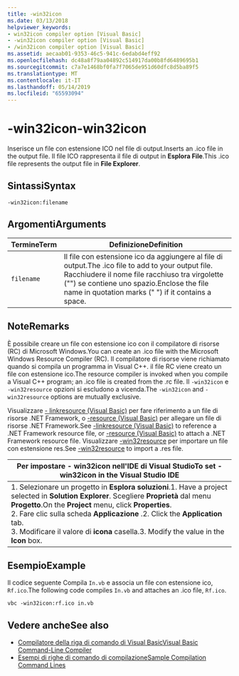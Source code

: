 ```yaml
---
title: -win32icon
ms.date: 03/13/2018
helpviewer_keywords:
- win32icon compiler option [Visual Basic]
- -win32icon compiler option [Visual Basic]
- /win32icon compiler option [Visual Basic]
ms.assetid: aecaab01-9353-46c5-941c-6edabd4eff92
ms.openlocfilehash: dc48a8f79aa04892c514917da00b8fd6489695b1
ms.sourcegitcommit: c7a7e1468bf0fa7f7065de951d60dfc8d5ba89f5
ms.translationtype: MT
ms.contentlocale: it-IT
ms.lasthandoff: 05/14/2019
ms.locfileid: "65593094"
---
```

# <a name="-win32icon"></a><span data-ttu-id="877aa-102">-win32icon</span><span class="sxs-lookup"><span data-stu-id="877aa-102">-win32icon</span></span>
<span data-ttu-id="877aa-103">Inserisce un file con estensione ICO nel file di output.</span><span class="sxs-lookup"><span data-stu-id="877aa-103">Inserts an .ico file in the output file.</span></span> <span data-ttu-id="877aa-104">Il file ICO rappresenta il file di output in **Esplora File**.</span><span class="sxs-lookup"><span data-stu-id="877aa-104">This .ico file represents the output file in **File Explorer**.</span></span>  
  
## <a name="syntax"></a><span data-ttu-id="877aa-105">Sintassi</span><span class="sxs-lookup"><span data-stu-id="877aa-105">Syntax</span></span>  
  
```  
-win32icon:filename  
```  
  
## <a name="arguments"></a><span data-ttu-id="877aa-106">Argomenti</span><span class="sxs-lookup"><span data-stu-id="877aa-106">Arguments</span></span>  
  
|<span data-ttu-id="877aa-107">Termine</span><span class="sxs-lookup"><span data-stu-id="877aa-107">Term</span></span>|<span data-ttu-id="877aa-108">Definizione</span><span class="sxs-lookup"><span data-stu-id="877aa-108">Definition</span></span>|  
|---|---|  
|`filename`|<span data-ttu-id="877aa-109">Il file con estensione ico da aggiungere al file di output.</span><span class="sxs-lookup"><span data-stu-id="877aa-109">The .ico file to add to your output file.</span></span> <span data-ttu-id="877aa-110">Racchiudere il nome file racchiuso tra virgolette ("") se contiene uno spazio.</span><span class="sxs-lookup"><span data-stu-id="877aa-110">Enclose the file name in quotation marks (" ") if it contains a space.</span></span>|  
  
## <a name="remarks"></a><span data-ttu-id="877aa-111">Note</span><span class="sxs-lookup"><span data-stu-id="877aa-111">Remarks</span></span>  
 <span data-ttu-id="877aa-112">È possibile creare un file con estensione ico con il compilatore di risorse (RC) di Microsoft Windows.</span><span class="sxs-lookup"><span data-stu-id="877aa-112">You can create an .ico file with the Microsoft Windows Resource Compiler (RC).</span></span> <span data-ttu-id="877aa-113">Il compilatore di risorse viene richiamato quando si compila un programma in Visual C++. il file RC viene creato un file con estensione ico.</span><span class="sxs-lookup"><span data-stu-id="877aa-113">The resource compiler is invoked when you compile a Visual C++ program; an .ico file is created from the .rc file.</span></span> <span data-ttu-id="877aa-114">Il `-win32icon` e `-win32resource` opzioni si escludono a vicenda.</span><span class="sxs-lookup"><span data-stu-id="877aa-114">The `-win32icon` and `-win32resource` options are mutually exclusive.</span></span>  
  
 <span data-ttu-id="877aa-115">Visualizzare [- linkresource (Visual Basic)](../../../visual-basic/reference/command-line-compiler/linkresource.md) per fare riferimento a un file di risorse .NET Framework, o [-resource (Visual Basic)](../../../visual-basic/reference/command-line-compiler/resource.md) per allegare un file di risorse .NET Framework.</span><span class="sxs-lookup"><span data-stu-id="877aa-115">See [-linkresource (Visual Basic)](../../../visual-basic/reference/command-line-compiler/linkresource.md) to reference a .NET Framework resource file, or [-resource (Visual Basic)](../../../visual-basic/reference/command-line-compiler/resource.md) to attach a .NET Framework resource file.</span></span> <span data-ttu-id="877aa-116">Visualizzare [-win32resource](../../../visual-basic/reference/command-line-compiler/win32resource.md) per importare un file con estensione res.</span><span class="sxs-lookup"><span data-stu-id="877aa-116">See [-win32resource](../../../visual-basic/reference/command-line-compiler/win32resource.md) to import a .res file.</span></span>  
  
|<span data-ttu-id="877aa-117">Per impostare - win32icon nell'IDE di Visual Studio</span><span class="sxs-lookup"><span data-stu-id="877aa-117">To set -win32icon in the Visual Studio IDE</span></span>|  
|---|  
|<span data-ttu-id="877aa-118">1.  Selezionare un progetto in **Esplora soluzioni**.</span><span class="sxs-lookup"><span data-stu-id="877aa-118">1.  Have a project selected in **Solution Explorer**.</span></span> <span data-ttu-id="877aa-119">Scegliere **Proprietà** dal menu **Progetto**.</span><span class="sxs-lookup"><span data-stu-id="877aa-119">On the **Project** menu, click **Properties**.</span></span> <br /><span data-ttu-id="877aa-120">2.  Fare clic sulla scheda **Applicazione** .</span><span class="sxs-lookup"><span data-stu-id="877aa-120">2.  Click the **Application** tab.</span></span><br /><span data-ttu-id="877aa-121">3.  Modificare il valore di **icona** casella.</span><span class="sxs-lookup"><span data-stu-id="877aa-121">3.  Modify the value in the **Icon** box.</span></span>|  
  
## <a name="example"></a><span data-ttu-id="877aa-122">Esempio</span><span class="sxs-lookup"><span data-stu-id="877aa-122">Example</span></span>  
 <span data-ttu-id="877aa-123">Il codice seguente Compila `In.vb` e associa un file con estensione ico, `Rf.ico`.</span><span class="sxs-lookup"><span data-stu-id="877aa-123">The following code compiles `In.vb` and attaches an .ico file, `Rf.ico`.</span></span>  
  
```console
vbc -win32icon:rf.ico in.vb  
```  
  
## <a name="see-also"></a><span data-ttu-id="877aa-124">Vedere anche</span><span class="sxs-lookup"><span data-stu-id="877aa-124">See also</span></span>

- [<span data-ttu-id="877aa-125">Compilatore della riga di comando di Visual Basic</span><span class="sxs-lookup"><span data-stu-id="877aa-125">Visual Basic Command-Line Compiler</span></span>](../../../visual-basic/reference/command-line-compiler/index.md)
- [<span data-ttu-id="877aa-126">Esempi di righe di comando di compilazione</span><span class="sxs-lookup"><span data-stu-id="877aa-126">Sample Compilation Command Lines</span></span>](../../../visual-basic/reference/command-line-compiler/sample-compilation-command-lines.md)
